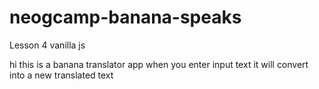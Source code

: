 # neogcamp-banana-speaks
Lesson 4 vanilla js

hi this is a banana translator app when you enter input text it will convert into a new translated text
